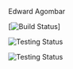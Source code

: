 Edward Agombar




[![Build Status](https://app.travis-ci.com/ejagombar/2021_20240645.svg?branch=master)]

![Testing Status](https://github.com/ejagombar/2021_20240645/workflows/makes-test.yml/badge.svg)

![Testing Status](https://github.com/ejagombar/2021_20240645/actions/workflows/makes-test.yml/badge.svg)
